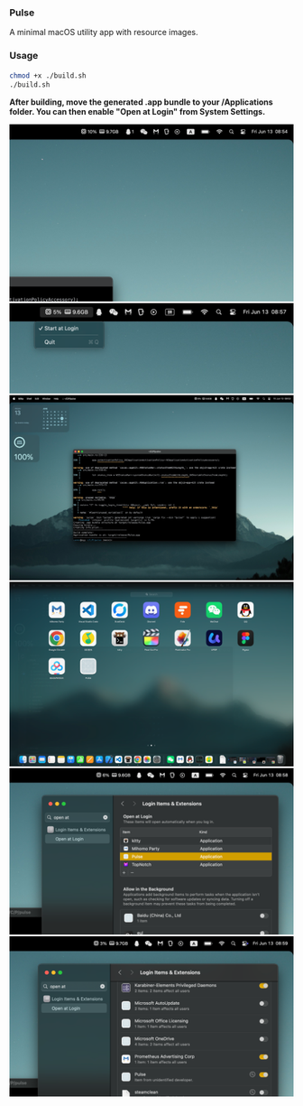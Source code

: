 ### Pulse
A minimal macOS utility app with resource images.

### Usage

```bash
chmod +x ./build.sh
./build.sh
```

**After building, move the generated .app bundle to your /Applications folder. You can then enable "Open at Login" from System Settings.**

![pic](res/fe01c249e37025ceeb50125072372c56.png)
![pic](res/9e2087b8c16f7201a4ac35ac05bc878f.png)
![pic](res/f4cbda1f9536a8ee8e6f9fe7128f53e2.png)
![pic](res/d68d7c958fb5f4c178cc725a8f41b1af.png)
![pic](res/ec019000e3fb2e311496d6fe38855387.png)
![pic](res/6a49d1ac11e2d4534309165de5ba158b.png)
